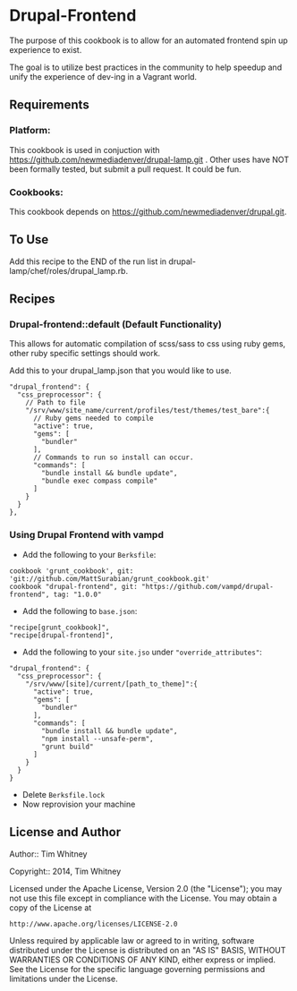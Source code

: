 Drupal-Frontend
===============

The purpose of this cookbook is to allow for an automated frontend spin up
experience to exist.

The goal is to utilize best practices in the community to help speedup and unify
the experience of dev-ing in a Vagrant world.

Requirements
------------

### Platform:

This cookbook is used in conjuction with https://github.com/newmediadenver/drupal-lamp.git .
Other uses have NOT been formally tested, but submit a pull request. It could be
fun.

### Cookbooks:

This cookbook depends on https://github.com/newmediadenver/drupal.git.

To Use
------
Add this recipe to the END of the run list in drupal-lamp/chef/roles/drupal_lamp.rb.

Recipes
-------
### Drupal-frontend::default (Default Functionality)
This allows for automatic compilation of scss/sass to css using ruby gems, other
ruby specific settings should work.

Add this to your drupal_lamp.json that you would like to use.

```
"drupal_frontend": {
  "css_preprocessor": {
    // Path to file
    "/srv/www/site_name/current/profiles/test/themes/test_bare":{
      // Ruby gems needed to compile
      "active": true,
      "gems": [
        "bundler"
      ],
      // Commands to run so install can occur.
      "commands": [
        "bundle install && bundle update",
        "bundle exec compass compile"
      ]
    }
  }
},
```

### Using Drupal Frontend with vampd

 - Add the following to your `Berksfile`:

```
cookbook 'grunt_cookbook', git: 'git://github.com/MattSurabian/grunt_cookbook.git'
cookbook "drupal-frontend", git: "https://github.com/vampd/drupal-frontend", tag: "1.0.0"
```
 - Add the following to `base.json`:

```
"recipe[grunt_cookbook]",
"recipe[drupal-frontend]",
```

 - Add the following to your `site.jso` under `"override_attributes"`:
  
```
"drupal_frontend": {
  "css_preprocessor": {
    "/srv/www/[site]/current/[path_to_theme]":{
      "active": true,
      "gems": [
        "bundler"
      ],
      "commands": [
        "bundle install && bundle update",
        "npm install --unsafe-perm",
        "grunt build"
      ]
    }
  }
}
```

 - Delete `Berksfile.lock`
 - Now reprovision your machine


License and Author
------------------

Author:: Tim Whitney

Copyright:: 2014, Tim Whitney

Licensed under the Apache License, Version 2.0 (the "License");
you may not use this file except in compliance with the License.
You may obtain a copy of the License at

    http://www.apache.org/licenses/LICENSE-2.0

Unless required by applicable law or agreed to in writing, software
distributed under the License is distributed on an "AS IS" BASIS,
WITHOUT WARRANTIES OR CONDITIONS OF ANY KIND, either express or implied.
See the License for the specific language governing permissions and
limitations under the License.
